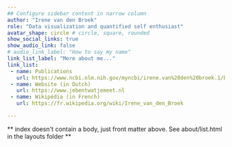 ```yaml
---
## Configure sidebar content in narrow column
author: "Irene van den Broek"
role: "Data visualization and quantified self enthusiast"
avatar_shape: circle # circle, square, rounded
show_social_links: true 
show_audio_link: false
# audio_link_label: "How to say my name"
link_list_label: "More about me..."
link_list:
 - name: Publications
   url: https://www.ncbi.nlm.nih.gov/myncbi/irene.van%20den%20broek.1/bibliography/public/
 - name: Website (in Dutch)
   url: https://www.jebentwatjemeet.nl
 - name: Wikipédia (in French)
   url: https://fr.wikipedia.org/wiki/Irene_van_den_Broek

---
```


** index doesn't contain a body, just front matter above.
See about/list.html in the layouts folder **
